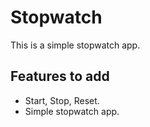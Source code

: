 # Stopwatch
This is a simple stopwatch app.

## Features to add
- Start, Stop, Reset.
- Simple stopwatch app.
